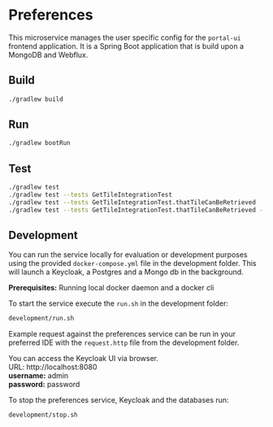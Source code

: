 # Preferences
This microservice manages the user specific config for the `portal-ui` frontend application. It is a Spring Boot application that is build upon a MongoDB and Webflux.

## Build
```sh
./gradlew build
```

## Run
```sh
./gradlew bootRun
```

## Test
```sh
./gradlew test                                                                # run all tests
./gradlew test --tests GetTileIntegrationTest                                 # run all tests in file
./gradlew test --tests GetTileIntegrationTest.thatTileCanBeRetrieved          # run individual test in file
./gradlew test --tests GetTileIntegrationTest.thatTileCanBeRetrieved --debug  # run individual test in file with debug enabled
```

## Development
You can run the service locally for evaluation or development purposes using the provided `docker-compose.yml` file in the development folder. This will launch a Keycloak, a Postgres and a Mongo db in the background.

**Prerequisites:** Running local docker daemon and a docker cli

To start the service execute the `run.sh` in the development folder:
```sh
development/run.sh
```

Example request against the preferences service can be run in your preferred IDE with the `request.http` file from the development folder.

You can access the Keycloak UI via browser.  
URL: http://localhost:8080  
**username:** admin  
**password:** password  

To stop the preferences service, Keycloak and the databases run:
```sh
development/stop.sh
```
